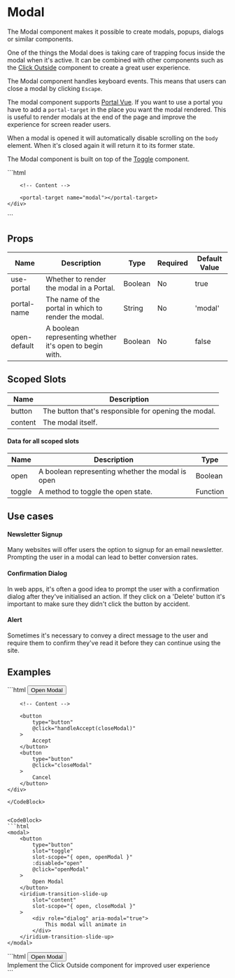 # Modal

The Modal component makes it possible to create modals, popups, dialogs or similar components.

One of the things the Modal does is taking care of trapping focus inside the modal when it's active. It can be combined with other components such as the [Click Outside](../../helpers/click-outside/) component to create a great user experience.

The Modal component handles keyboard events. This means that users can close a modal by clicking `Escape`.

The modal component supports [Portal Vue](https://github.com/LinusBorg/portal-vue). If you want to use a portal you have to add a `portal-target` in the place you want the modal rendered. This is useful to render modals at the end of the page and improve the experience for screen reader users.

When a modal is opened it will automatically disable scrolling on the `body` element. When it's closed again it will return it to its former state.

The Modal component is built on top of the [Toggle](../toggle/) component.


<CodeBlock>
```html
<body>
    <div id="app">
        
        <!-- Content -->

        <portal-target name="modal"></portal-target>
    </div>
</body>
```
</CodeBlock>

## Props

| Name         | Description                                             | Type    | Required | Default Value |
|--------------|---------------------------------------------------------|---------|----------|---------------|
| use-portal   | Whether to render the modal in a Portal.                | Boolean | No       | true          |
| portal-name  | The name of the portal in which to render the modal.    | String  | No       | 'modal'       |
| open-default | A boolean representing whether it's open to begin with. | Boolean | No       | false         |

## Scoped Slots

| Name    | Description                                          |
|---------|------------------------------------------------------|
| button  | The button that's responsible for opening the modal. |
| content | The modal itself.                                    |

#### Data for all scoped slots

| Name      | Description                                      | Type     |
|-----------|--------------------------------------------------|----------|
| open      | A boolean representing whether the modal is open | Boolean  |
| toggle    | A method to toggle the open state.               | Function |

## Use cases
#### Newsletter Signup
Many websites will offer users the option to signup for an email newsletter. Prompting the user in a modal can lead to better conversion rates.

#### Confirmation Dialog
In web apps, it's often a good idea to prompt the user with a confirmation dialog after they've initialised an action. If they click on a 'Delete' button it's important to make sure they didn't click the button by accident.

#### Alert
Sometimes it's necessary to convey a direct message to the user and require them to confirm they've read it before they can continue using the site.

## Examples

<CodeBlock>
```html
<modal>
    <button
        type="button"
        slot="toggle"
        slot-scope="{ open, openModal }"
        :disabled="open"
        @click="openModal"
    >
        Open Modal
    </button>
    <div
        slot="content"
        slot-scope="{ open, closeModal }"
        role="dialog"
        aria-modal="true"
    >

        <!-- Content -->

        <button 
            type="button"
            @click="handleAccept(closeModal)"
        >
            Accept
        </button>
        <button
            type="button"
            @click="closeModal"
        >
            Cancel
        </button>
    </div>
</modal>

<script>
    export default {
        methods: {
            handleAccept(closeModal) {
                // Write 'Accept' logic here

                closeModal()
            }
        }
    }
</script>
```
</CodeBlock>


<CodeBlock>
```html
<modal>
    <button
        type="button"
        slot="toggle"
        slot-scope="{ open, openModal }"
        :disabled="open"
        @click="openModal"
    >
        Open Modal
    </button>
    <iridium-transition-slide-up
        slot="content"
        slot-scope="{ open, closeModal }"
    >
        <div role="dialog" aria-modal="true">
            This modal will animate in
        </div>
    </iridium-transition-slide-up>
</modal>
```
</CodeBlock>

<CodeBlock>
```html
<modal>
    <button
        type="button"
        slot="toggle"
        slot-scope="{ open, openModal }"
        :disabled="open"
        @click="openModal"
    >
        Open Modal
    </button>
    <div class="modal-container"
        slot="content"
        slot-scope="{ open, closeModal }"
    >
        <click-outside @clickoutside="open ? closeModal() : ''">
            <div class="modal"         
                role="dialog"
                aria-modal="true"
            >
                Implement the Click Outside component for improved user experience
            </div>
        </click-outside>
    </div>
</modal>
```
</CodeBlock>
